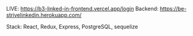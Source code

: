 LIVE: https://b3-linked-in-frontend.vercel.app/login
Backend: https://be-strivelinkedin.herokuapp.com/

Stack: React, Redux, Express, PostgreSQL, sequelize

